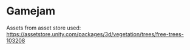 # Gamejam

Assets from asset store used:
  https://assetstore.unity.com/packages/3d/vegetation/trees/free-trees-103208
